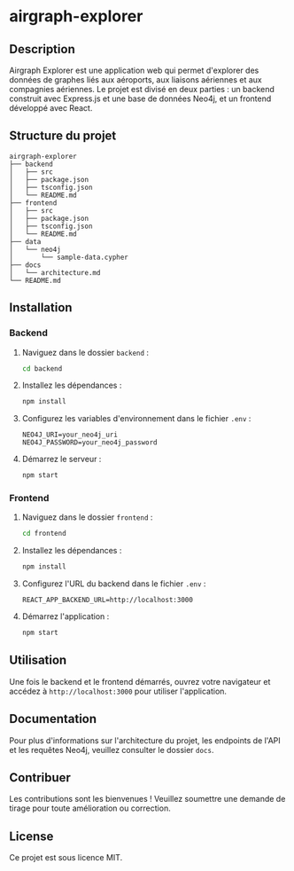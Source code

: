 # airgraph-explorer

## Description
Airgraph Explorer est une application web qui permet d'explorer des données de graphes liés aux aéroports, aux liaisons aériennes et aux compagnies aériennes. Le projet est divisé en deux parties : un backend construit avec Express.js et une base de données Neo4j, et un frontend développé avec React.

## Structure du projet
```
airgraph-explorer
├── backend
│   ├── src
│   ├── package.json
│   ├── tsconfig.json
│   └── README.md
├── frontend
│   ├── src
│   ├── package.json
│   ├── tsconfig.json
│   └── README.md
├── data
│   └── neo4j
│       └── sample-data.cypher
├── docs
│   └── architecture.md
└── README.md
```

## Installation

### Backend
1. Naviguez dans le dossier `backend` :
   ```bash
   cd backend
   ```
2. Installez les dépendances :
   ```bash
   npm install
   ```
3. Configurez les variables d'environnement dans le fichier `.env` :
   ```
   NEO4J_URI=your_neo4j_uri
   NEO4J_PASSWORD=your_neo4j_password
   ```
4. Démarrez le serveur :
   ```bash
   npm start
   ```

### Frontend
1. Naviguez dans le dossier `frontend` :
   ```bash
   cd frontend
   ```
2. Installez les dépendances :
   ```bash
   npm install
   ```
3. Configurez l'URL du backend dans le fichier `.env` :
   ```
   REACT_APP_BACKEND_URL=http://localhost:3000
   ```
4. Démarrez l'application :
   ```bash
   npm start
   ```

## Utilisation
Une fois le backend et le frontend démarrés, ouvrez votre navigateur et accédez à `http://localhost:3000` pour utiliser l'application.

## Documentation
Pour plus d'informations sur l'architecture du projet, les endpoints de l'API et les requêtes Neo4j, veuillez consulter le dossier `docs`.

## Contribuer
Les contributions sont les bienvenues ! Veuillez soumettre une demande de tirage pour toute amélioration ou correction.

## License
Ce projet est sous licence MIT.